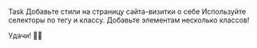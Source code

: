 Task
Добавьте стили на страницу сайта-визитки о себе Используйте селекторы по тегу и классу. Добавьте элементам несколько классов!

Удачи! 🙆‍♂️